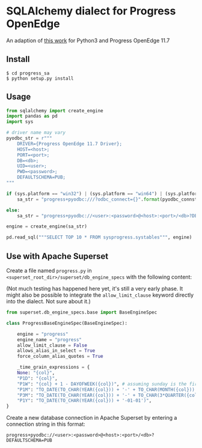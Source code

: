 # SQLAlchemy dialect for Progress OpenEdge

An adaption of [this work](https://github.com/dholth/progress_sa) for Python3 and Progress OpenEdge 11.7

## Install

```$ git clone https://github.com/dominikpegler/progress_sa.git
$ cd progress_sa
$ python setup.py install
```

## Usage

```python
from sqlalchemy import create_engine
import pandas as pd
import sys

# driver name may vary
pyodbc_str = r"""
    DRIVER={Progress OpenEdge 11.7 Driver};
    HOST=<host>;
    PORT=<port>;
    DB=<db>;
    UID=<user>;
    PWD=<password>;
    DEFAULTSCHEMA=PUB;
"""

if (sys.platform == "win32") | (sys.platform == "win64") | (sys.platform == "win"):
    sa_str = "progress+pyodbc:///?odbc_connect={}".format(pyodbc_connstr)

else:
    sa_str = "progress+pyodbc://<user>:<password>@<host>:<port>/<db>?DEFAULTSCHEMA=PUB"

engine = create_engine(sa_str)

pd.read_sql("""SELECT TOP 10 * FROM sysprogress.systables""", engine)
```

## Use with Apache Superset

Create a file named `progress.py` in `<superset_root_dir>/superset/db_engine_specs` with the following content:

(Not much testing has happened here yet, it's still a very early phase. It might also be possible to integrate the `allow_limit_clause` keyword directly into the dialect. Not sure about it.)

```python
from superset.db_engine_specs.base import BaseEngineSpec

class ProgressBaseEngineSpec(BaseEngineSpec):

    engine = "progress"
    engine_name = "progress"
    allow_limit_clause = False
    allows_alias_in_select = True
    force_column_alias_quotes = True

    _time_grain_expressions = {
    None: "{col}",
    "P1D": "{col}",
    "P1W": "{col} + 1 - DAYOFWEEK({col})", # assuming sunday is the first day of the week
    "P1M": "TO_DATE(TO_CHAR(YEAR({col})) + '-' + TO_CHAR(MONTH({col})) + '-01')",
    "P3M": "TO_DATE(TO_CHAR(YEAR({col})) + '-' + TO_CHAR(3*QUARTER({col})-2) + '-01')",
    "P1Y": "TO_DATE(TO_CHAR(YEAR({col})) + '-01-01')",
}    
```

Create a new database connection in Apache Superset by entering a connection string in this format:
```
progress+pyodbc://<user>:<password>@<host>:<port>/<db>?DEFAULTSCHEMA=PUB
```
